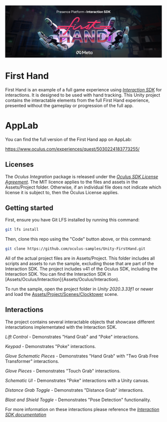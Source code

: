 ![FirstHand Banner](./Media/banner.png "FirstHand")

# First Hand

First Hand is an example of a full game experience using *[Interaction SDK](https://developer.oculus.com/documentation/unity/unity-isdk-interaction-sdk-overview/)* for interactions. It is designed to be used with hand tracking. This Unity project contains the interactable elements from the full First Hand experience, presented without the gameplay or progression of the full app.

# AppLab
You can find the full version of the First Hand app on AppLab:

https://www.oculus.com/experiences/quest/5030224183773255/

## Licenses
The *Oculus Integration* package is released under the *[Oculus SDK License Agreement](https://developer.oculus.com/licenses/oculussdk)*.
The MIT licence applies to the files and assets in the Assets/Project folder.
Otherwise, if an individual file does not indicate which license it is subject to, then the Oculus License applies.

## Getting started

First, ensure you have Git LFS installed by running this command:
```sh
git lfs install
```

Then, clone this repo using the "Code" button above, or this command:
```sh
git clone https://github.com/oculus-samples/Unity-FirstHand.git
```

All of the actual project files are in Assets/Project. This folder includes all scripts and assets to run the sample, excluding those that are part of the Interaction SDK.
The project includes v41 of the Oculus SDK, including the Interaction SDK. You can find the Interaction SDK in [Assets/Oculus/Interaction]{Assets/Oculus/Interaction).

To run the sample, open the project folder in *Unity 2020.3.33f1* or newer and load the [Assets/Project/Scenes/Clocktower](Assets/Scenes/Clocktower.unity) scene.

## Interactions
The project contains several interactable objects that showcase different interactations implementated with the Interaction SDK.

*Lift Control* - Demonstrates "Hand Grab" and "Poke" interactions.

*Keypad* - Demonstrates "Poke" interactions.

*Glove Schematic Pieces* - Demonstrates "Hand Grab" with "Two Grab Free Transformer" interactions.

*Glove Pieces* - Demonstrates "Touch Grab" interactions.

*Schematic UI* - Demonstrates "Poke" interactions with a Unity canvas.

*Distance Grab Toggle* - Demonstrates "Distance Grab" interactions.

*Blast and Shield Toggle* - Demonstrates "Pose Detection" functionality.

For more information on these interactions please reference the *[Interaction SDK documentation](https://developer.oculus.com/documentation/unity/unity-isdk-interaction-sdk-overview/)*
